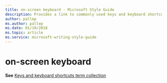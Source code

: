 ```yaml
---
title: on-screen keyboard - Microsoft Style Guide
description: Provides a link to commonly used keys and keyboard shortcut terms including 'on-screen keyboard' for use in Microsoft documents.
author: pallep
ms.author: pallep
ms.date: 01/19/2018
ms.topic: article
ms.service: microsoft-writing-style-guide
---
```


# on-screen keyboard

**See** [Keys and keyboard shortcuts term collection](~/a-z-word-list-term-collections/term-collections/keys-keyboard-shortcuts.md)
